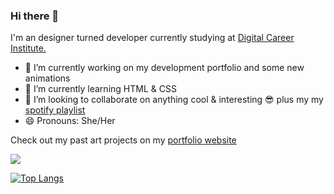 ### Hi there 👋

I'm an designer turned developer currently studying at [Digital Career Institute.](https://digitalcareerinstitute.org/ "Digital Career Institute.")

- 🔭 I’m currently working on my development portfolio and some new animations 
- 🌱 I’m currently learning HTML & CSS
- 👯 I’m looking to collaborate on anything cool & interesting 😎 plus my my [spotify playlist](https://open.spotify.com/playlist/5pbGaZighnWKwIuueauFfk?si=i5HmtQlDTL6GsgZS8oP0MA)
- 😄 Pronouns: She/Her

Check out my past art projects on my [portfolio website](https://www.aimeeharkin.com/)

<img src="https://github-readme-stats.vercel.app/api?username=aimhark&&show_icons=true&title_color=ffffff&icon_color=bb2acf&text_color=daf7dc&bg_color=151515">

[![Top Langs](https://github-readme-stats.vercel.app/api/top-langs/?username=aimhark&langs_count=8)](https://github.com/anuraghazra/github-readme-stats)
